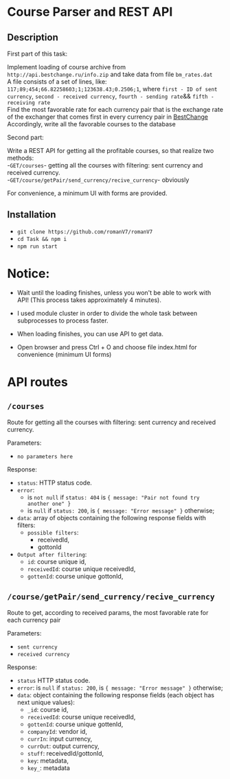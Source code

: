 # Course Parser and REST API
## Description
First part of this task:

Implement loading of course archive from `http://api.bestchange.ru/info.zip` and take data from file `bm_rates.dat`        
A file consists of a set of lines, like: `117;89;454;66.82258603;1;123638.43;0.2506;1`, where `first - ID of sent currency`, `second - received currency`, `fourth - sending rate`&& `fifth - receiving rate`                                            
Find the most favorable rate for each currency pair that is the exchange rate of the exchanger that comes first in every currency pair in [BestChange](https://www.bestchange.ru/bitcoin-to-zcash.html)                                                                                                                    
Accordingly, write all the favorable courses to the database

Second part:                                                                                              
                                                                                                                           
Write a REST API for getting all the profitable courses, so that realize two methods:                                     
-`GET/courses`- getting all the courses with filtering: sent currency and received currency.                              
-`GET/course/getPair/send_currency/recive_currency`- obviously                                                                 

For convenience, a minimum UI with forms are provided.

## Installation
- `git clone https://github.com/romanV7/romanV7`
- `cd Task && npm i`
- `npm run start`

# Notice:
- Wait until the loading finishes, unless you won't be able to work with API! (This process takes approximately 4 minutes).
- I used module cluster in order to divide the whole task between subprocesses to process faster.
- When loading finishes, you can use API to get data.

- Open browser and press Ctrl + O and choose file index.html for convenience (minimum UI forms)

# API routes
## `/courses`
Route for getting all the courses with filtering: sent currency and received currency.

Parameters:

- `no parameters here`

Response:                                                                                                           
- `status`: HTTP status code.                                                                                             
- `error`: 
  - is `not null` if `status: 404` is `{ message: "Pair not found try another one" }`
  - is `null` if `status: 200`, is `{ message: "Error message" }` otherwise;                            
- `data`: array of objects containing the following response fields with filters:
  - `possible filters`:
    - receivedId,
    - gottonId                                     
- `Output after filtering`:
   - `id`: course unique id,
   - `receivedId`: course unique receivedId,
   - `gottenId`: course unique gottonId,
   
## `/course/getPair/send_currency/recive_currency`
Route to get, according to received params, the most favorable rate for each currency pair 

Parameters:

- `sent currency`
- `received currency`

Response:                                                                                                              
- `status` HTTP status code.                                                                                                 
- `error`: is `null` if `status: 200`, is `{ message: "Error message" }` otherwise;
- `data`: object containing the following response fields (each object has next unique values):
  - `_id`: course id, 
  - `receivedId`: course unique receivedId,
  - `gottenId`: course unique gottenId,
  - `companyId`: vendor id,
  - `currIn`: input currency,
  - `currOut`: output currency,
  - `stuff`: receivedId/gottonId,
  - `key`: metadata,
  - `key_`: metadata
